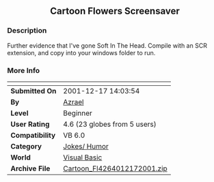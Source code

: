 ﻿<div align="center">

## Cartoon Flowers Screensaver


</div>

### Description

Further evidence that I've gone Soft In The Head. Compile with an SCR extension, and copy into your windows folder to run.
 
### More Info
 


<span>             |<span>
---                |---
**Submitted On**   |2001-12-17 14:03:54
**By**             |[Azrael](https://github.com/Planet-Source-Code/PSCIndex/blob/master/ByAuthor/azrael.md)
**Level**          |Beginner
**User Rating**    |4.6 (23 globes from 5 users)
**Compatibility**  |VB 6\.0
**Category**       |[Jokes/ Humor](https://github.com/Planet-Source-Code/PSCIndex/blob/master/ByCategory/jokes-humor__1-40.md)
**World**          |[Visual Basic](https://github.com/Planet-Source-Code/PSCIndex/blob/master/ByWorld/visual-basic.md)
**Archive File**   |[Cartoon\_Fl4264012172001\.zip](https://github.com/Planet-Source-Code/azrael-cartoon-flowers-screensaver__1-29874/archive/master.zip)








